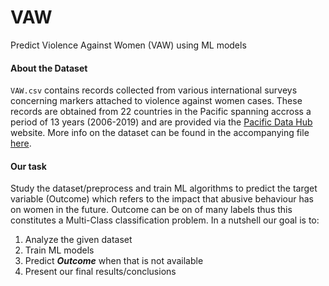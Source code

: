 # VAW
Predict Violence Against Women (VAW) using ML models

#### About the Dataset
```VAW.csv``` contains records collected from various international surveys concerning markers attached to violence against women cases. These records are obtained from 22 countries in the Pacific spanning accross a period of 13 years (2006-2019) and are provided via the [Pacific Data Hub](https://stats.pacificdata.org/) website. More info on the dataset can be found in the accompanying file [here](../main/VAW_info.pdf).

#### Our task
Study the dataset/preprocess and train ML algorithms to predict the target variable (Outcome) which refers to the impact that abusive behaviour has on women in the future. Outcome can be on of many labels thus this constitutes a Multi-Class classification problem. In a nutshell our goal is to:
1. Analyze the given dataset
2. Train ML models
3. Predict ***Outcome*** when that is not available
4. Present our final results/conclusions
